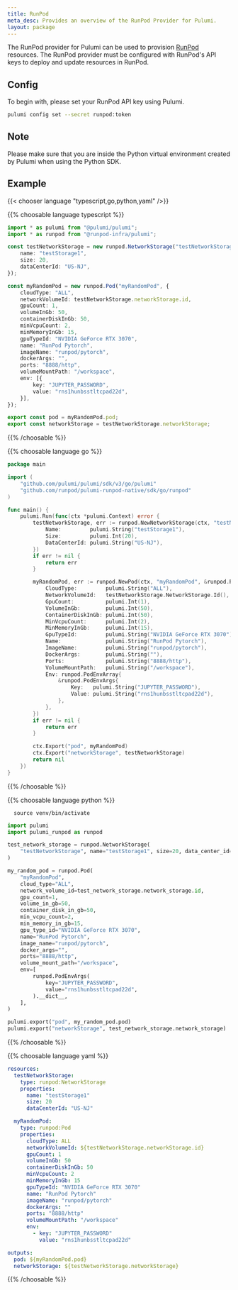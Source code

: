 ```yaml
---
title: RunPod
meta_desc: Provides an overview of the RunPod Provider for Pulumi.
layout: package
---
```


The RunPod provider for Pulumi can be used to provision [RunPod](https://www.runpod.io) resources. The RunPod provider must be configured with RunPod's API keys to deploy and update resources in RunPod.

## Config

To begin with, please set your RunPod API key using Pulumi.

```bash
pulumi config set --secret runpod:token
```

## Note

Please make sure that you are inside the Python virtual environment created by Pulumi when using the Python SDK.

## Example

{{< chooser language "typescript,go,python,yaml" />}}

{{% choosable language typescript %}}

```typescript
import * as pulumi from "@pulumi/pulumi";
import * as runpod from "@runpod-infra/pulumi";

const testNetworkStorage = new runpod.NetworkStorage("testNetworkStorage", {
    name: "testStorage1",
    size: 20,
    dataCenterId: "US-NJ",
});

const myRandomPod = new runpod.Pod("myRandomPod", {
    cloudType: "ALL",
    networkVolumeId: testNetworkStorage.networkStorage.id,
    gpuCount: 1,
    volumeInGb: 50,
    containerDiskInGb: 50,
    minVcpuCount: 2,
    minMemoryInGb: 15,
    gpuTypeId: "NVIDIA GeForce RTX 3070",
    name: "RunPod Pytorch",
    imageName: "runpod/pytorch",
    dockerArgs: "",
    ports: "8888/http",
    volumeMountPath: "/workspace",
    env: [{
        key: "JUPYTER_PASSWORD",
        value: "rns1hunbsstltcpad22d",
    }],
});

export const pod = myRandomPod.pod;
export const networkStorage = testNetworkStorage.networkStorage;
```

{{% /choosable %}}

{{% choosable language go %}}

```go
package main

import (
	"github.com/pulumi/pulumi/sdk/v3/go/pulumi"
	"github.com/runpod/pulumi-runpod-native/sdk/go/runpod"
)

func main() {
	pulumi.Run(func(ctx *pulumi.Context) error {
		testNetworkStorage, err := runpod.NewNetworkStorage(ctx, "testNetworkStorage", &runpod.NetworkStorageArgs{
			Name:         pulumi.String("testStorage1"),
			Size:         pulumi.Int(20),
			DataCenterId: pulumi.String("US-NJ"),
		})
		if err != nil {
			return err
		}

		myRandomPod, err := runpod.NewPod(ctx, "myRandomPod", &runpod.PodArgs{
			CloudType:         pulumi.String("ALL"),
			NetworkVolumeId:   testNetworkStorage.NetworkStorage.Id(),
			GpuCount:          pulumi.Int(1),
			VolumeInGb:        pulumi.Int(50),
			ContainerDiskInGb: pulumi.Int(50),
			MinVcpuCount:      pulumi.Int(2),
			MinMemoryInGb:     pulumi.Int(15),
			GpuTypeId:         pulumi.String("NVIDIA GeForce RTX 3070"),
			Name:              pulumi.String("RunPod Pytorch"),
			ImageName:         pulumi.String("runpod/pytorch"),
			DockerArgs:        pulumi.String(""),
			Ports:             pulumi.String("8888/http"),
			VolumeMountPath:   pulumi.String("/workspace"),
			Env: runpod.PodEnvArray{
				&runpod.PodEnvArgs{
					Key:   pulumi.String("JUPYTER_PASSWORD"),
					Value: pulumi.String("rns1hunbsstltcpad22d"),
				},
			},
		})
		if err != nil {
			return err
		}

		ctx.Export("pod", myRandomPod)
		ctx.Export("networkStorage", testNetworkStorage)
		return nil
	})
}
```

{{% /choosable %}}

{{% choosable language python %}}

```
  source venv/bin/activate
```

```python
import pulumi
import pulumi_runpod as runpod

test_network_storage = runpod.NetworkStorage(
    "testNetworkStorage", name="testStorage1", size=20, data_center_id="US-NJ"
)

my_random_pod = runpod.Pod(
    "myRandomPod",
    cloud_type="ALL",
    network_volume_id=test_network_storage.network_storage.id,
    gpu_count=1,
    volume_in_gb=50,
    container_disk_in_gb=50,
    min_vcpu_count=2,
    min_memory_in_gb=15,
    gpu_type_id="NVIDIA GeForce RTX 3070",
    name="RunPod Pytorch",
    image_name="runpod/pytorch",
    docker_args="",
    ports="8888/http",
    volume_mount_path="/workspace",
    env=[
        runpod.PodEnvArgs(
            key="JUPYTER_PASSWORD",
            value="rns1hunbsstltcpad22d",
        ).__dict__,
    ],
)

pulumi.export("pod", my_random_pod.pod)
pulumi.export("networkStorage", test_network_storage.network_storage)
```

{{% /choosable %}}

{{% choosable language yaml %}}

```yaml
resources:
  testNetworkStorage:
    type: runpod:NetworkStorage
    properties:
      name: "testStorage1"
      size: 20
      dataCenterId: "US-NJ"

  myRandomPod:
    type: runpod:Pod
    properties:
      cloudType: ALL
      networkVolumeId: ${testNetworkStorage.networkStorage.id}
      gpuCount: 1
      volumeInGb: 50
      containerDiskInGb: 50
      minVcpuCount: 2
      minMemoryInGb: 15
      gpuTypeId: "NVIDIA GeForce RTX 3070"
      name: "RunPod Pytorch"
      imageName: "runpod/pytorch"
      dockerArgs: ""
      ports: "8888/http"
      volumeMountPath: "/workspace"
      env:
        - key: "JUPYTER_PASSWORD"
          value: "rns1hunbsstltcpad22d"

outputs:
  pod: ${myRandomPod.pod}
  networkStorage: ${testNetworkStorage.networkStorage}
```

{{% /choosable %}}
